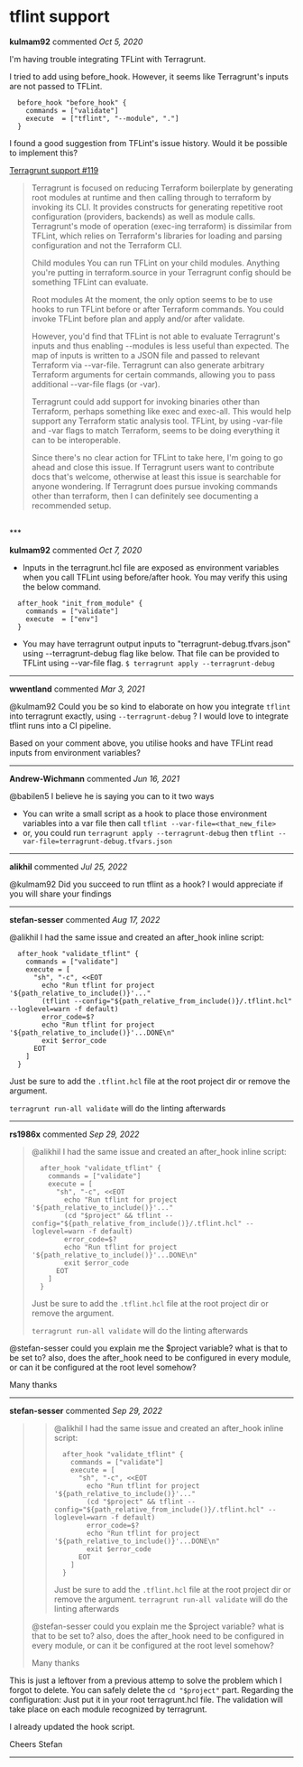 # tflint support

**kulmam92** commented *Oct 5, 2020*

I'm having trouble integrating TFLint with Terragrunt.

I tried to add using before_hook. However, it seems like Terragrunt's inputs are not passed to TFLint.
```
  before_hook "before_hook" {
    commands = ["validate"]
    execute  = ["tflint", "--module", "."]
  }
```
I found a good suggestion from TFLint's issue history. Would it be possible to implement this?

[Terragrunt support #119](https://github.com/terraform-linters/tflint/issues/119)

> Terragrunt is focused on reducing Terraform boilerplate by generating root modules at runtime and then calling through to terraform by invoking its CLI. It provides constructs for generating repetitive root configuration (providers, backends) as well as module calls. Terragrunt's mode of operation (exec-ing terraform) is dissimilar from TFLint, which relies on Terraform's libraries for loading and parsing configuration and not the Terraform CLI.
> 
> Child modules
> You can run TFLint on your child modules. Anything you're putting in terraform.source in your Terragrunt config should be something TFLint can evaluate.
> 
> Root modules
> At the moment, the only option seems to be to use hooks to run TFLint before or after Terraform commands. You could invoke TFLint before plan and apply and/or after validate.
> 
> However, you'd find that TFLint is not able to evaluate Terragrunt's inputs and thus enabling --modules is less useful than expected. The map of inputs is written to a JSON file and passed to relevant Terraform via --var-file. Terragrunt can also generate arbitrary Terraform arguments for certain commands, allowing you to pass additional --var-file flags (or -var).
> 
> Terragrunt could add support for invoking binaries other than Terraform, perhaps something like exec and exec-all. This would help support any Terraform static analysis tool. TFLint, by using -var-file and -var flags to match Terraform, seems to be doing everything it can to be interoperable.
> 
> Since there's no clear action for TFLint to take here, I'm going to go ahead and close this issue. If Terragrunt users want to contribute docs that's welcome, otherwise at least this issue is searchable for anyone wondering. If Terragrunt does pursue invoking commands other than terraform, then I can definitely see documenting a recommended setup.
<br />
***


**kulmam92** commented *Oct 7, 2020*

- Inputs in the terragrunt.hcl file are exposed as environment variables when you call TFLint using before/after hook. You may verify this using the below command.
```
  after_hook "init_from_module" {
    commands = ["validate"]
    execute  = ["env"]
  }
```
- You may have terragrunt output inputs to "terragrunt-debug.tfvars.json" using --terragrunt-debug flag like below. That file can be provided to TFLint using --var-file flag.
`$ terragrunt apply --terragrunt-debug`
***

**wwentland** commented *Mar 3, 2021*

@kulmam92 Could you be so kind to elaborate on how you integrate `tflint` into terragrunt exactly, using `--terragrunt-debug` ? I would love to integrate tflint runs into a CI pipeline.

Based on your comment above, you utilise hooks and have TFLint read inputs from environment variables?
***

**Andrew-Wichmann** commented *Jun 16, 2021*

@babilen5 I believe he is saying you can to it two ways

- You can write a small script as a hook to place those environment variables into a var file then call `tflint --var-file=<that_new_file>`
- or, you could run `terragrunt apply --terragrunt-debug` then `tflint --var-file=terragrunt-debug.tfvars.json`
***

**alikhil** commented *Jul 25, 2022*

@kulmam92 Did you succeed to run tflint as a hook? I would appreciate if you will share your findings
***

**stefan-sesser** commented *Aug 17, 2022*

@alikhil I had the same issue and created an after_hook inline script:
```
  after_hook "validate_tflint" {
    commands = ["validate"]
    execute = [
      "sh", "-c", <<EOT
        echo "Run tflint for project '${path_relative_to_include()}'..."
        (tflint --config="${path_relative_from_include()}/.tflint.hcl" --loglevel=warn -f default)
        error_code=$?
        echo "Run tflint for project '${path_relative_to_include()}'...DONE\n"
        exit $error_code
      EOT
    ]
  }
```
Just be sure to add the `.tflint.hcl` file at the root project dir or remove the argument.

`terragrunt run-all validate` will do the linting afterwards
***

**rs1986x** commented *Sep 29, 2022*

> @alikhil I had the same issue and created an after_hook inline script:
> 
> ```
>   after_hook "validate_tflint" {
>     commands = ["validate"]
>     execute = [
>       "sh", "-c", <<EOT
>         echo "Run tflint for project '${path_relative_to_include()}'..."
>         (cd "$project" && tflint --config="${path_relative_from_include()}/.tflint.hcl" --loglevel=warn -f default)
>         error_code=$?
>         echo "Run tflint for project '${path_relative_to_include()}'...DONE\n"
>         exit $error_code
>       EOT
>     ]
>   }
> ```
> 
> Just be sure to add the `.tflint.hcl` file at the root project dir or remove the argument.
> 
> `terragrunt run-all validate` will do the linting afterwards

@stefan-sesser could you explain me the $project variable? what is that to be set to? 
also, does the after_hook need to be configured in every module, or can it be configured at the root level somehow?

Many thanks
***

**stefan-sesser** commented *Sep 29, 2022*

> > @alikhil I had the same issue and created an after_hook inline script:
> > ```
> >   after_hook "validate_tflint" {
> >     commands = ["validate"]
> >     execute = [
> >       "sh", "-c", <<EOT
> >         echo "Run tflint for project '${path_relative_to_include()}'..."
> >         (cd "$project" && tflint --config="${path_relative_from_include()}/.tflint.hcl" --loglevel=warn -f default)
> >         error_code=$?
> >         echo "Run tflint for project '${path_relative_to_include()}'...DONE\n"
> >         exit $error_code
> >       EOT
> >     ]
> >   }
> > ```
> > 
> > 
> >     
> >       
> >     
> > 
> >       
> >     
> > 
> >     
> >   
> > Just be sure to add the `.tflint.hcl` file at the root project dir or remove the argument.
> > `terragrunt run-all validate` will do the linting afterwards
> 
> @stefan-sesser could you explain me the $project variable? what is that to be set to? also, does the after_hook need to be configured in every module, or can it be configured at the root level somehow?
> 
> Many thanks

This is just a leftover from a previous attemp to solve the problem which I forgot to delete. You can safely delete the `cd "$project"` part.
Regarding the configuration: Just put it in your root terragrunt.hcl file. The validation will take place on each module recognized by terragrunt.

I already updated the hook script.

Cheers Stefan
***

